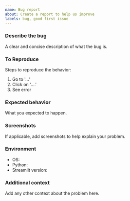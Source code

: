 ```yaml
---
name: Bug report
about: Create a report to help us improve
labels: bug, good first issue
---
```


### Describe the bug
A clear and concise description of what the bug is.

### To Reproduce
Steps to reproduce the behavior:
1. Go to '...'
2. Click on '....'
3. See error

### Expected behavior
What you expected to happen.

### Screenshots
If applicable, add screenshots to help explain your problem.

### Environment
- OS: 
- Python: 
- Streamlit version: 

### Additional context
Add any other context about the problem here.

